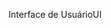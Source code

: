 <span data-ttu-id="d547b-101">Interface de Usuário</span><span class="sxs-lookup"><span data-stu-id="d547b-101">UI</span></span>